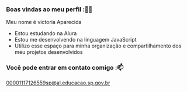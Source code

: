 ### Boas vindas ao meu perfil :💙💙

Meu nome é victoria Aparecida

- Estou estudando na Alura
- Estou me desenvolvendo na linguagem JavaScript
- Utilizo esse espaço para minha organização e compartilhamento dos meu projetos desenvolvidos

### Você pode entrar em contato comigo :📫
 00001117126559sp@al.educacao.sp.gov.br


